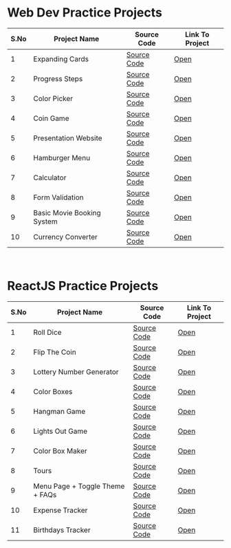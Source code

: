 # Web Dev Practice Projects


S.No | Project Name | Source Code |Link To Project
--- | --- | --- | ---
1 | Expanding Cards | [Source Code](https://github.com/Nikhil2408/Web-Dev-Practice-Projects/tree/main/Expanding%20Cards) | [Open](https://brave-einstein-edde9c.netlify.app)
2 | Progress Steps  | [Source Code](https://github.com/Nikhil2408/Web-Dev-Practice-Projects/tree/main/Progress%20Steps) | [Open](https://reverent-roentgen-8ec006.netlify.app/)
3 | Color Picker    | [Source Code](https://github.com/Nikhil2408/Web-Dev-Practice-Projects/tree/main/Color%20Picker) | [Open](https://serene-yonath-c601ae.netlify.app)
4 | Coin Game       | [Source Code](https://github.com/Nikhil2408/Web-Dev-Practice-Projects/tree/main/Coin%20Game) | [Open](https://festive-hugle-063ab0.netlify.app)
5 | Presentation Website | [Source Code](https://github.com/Nikhil2408/Web-Dev-Practice-Projects/tree/main/Presentation%20Website) | [Open](https://my-presentation1.netlify.app/)
6 | Hamburger Menu | [Source Code](https://github.com/Nikhil2408/Web-Dev-Practice-Projects/tree/main/Hamburger%20Menu) | [Open](https://hamburger-menu-animation.netlify.app)
7 | Calculator | [Source Code](https://github.com/Nikhil2408/Web-Dev-Practice-Projects/tree/main/Calculator) | [Open](https://chipper-profiterole-86fc52.netlify.app)
8 | Form Validation | [Source Code](https://github.com/Nikhil2408/Web-Dev-Practice-Projects/tree/main/Form%20Validation) | [Open](https://calm-centaur-38ce00.netlify.app)
9 | Basic Movie Booking System | [Source Code](https://github.com/Nikhil2408/Web-Dev-Practice-Projects/tree/main/Basic%20Movie%20Booking%20System) | [Open](https://basic-movie-book-system.netlify.app/)
10 | Currency Converter | [Source Code](https://github.com/Nikhil2408/Web-Dev-Practice-Projects/tree/main/CurrencyConverter) | [Open](https://currency-converter-webapp.netlify.app/)

<br>

# ReactJS Practice Projects

S.No | Project Name | Source Code |  Link To Project
--- | --- | --- | ---
1 | Roll Dice | [Source Code](https://github.com/Nikhil2408/roll-dice) | [Open](https://serene-otter-61674d.netlify.app/)
2 | Flip The Coin | [Source Code](https://github.com/Nikhil2408/flip-coin) | [Open](https://master--relaxed-nougat-1596d9.netlify.app/)
3 | Lottery Number Generator | [Source Code](https://github.com/Nikhil2408/lottery-number-generator) | [Open](https://master--adorable-belekoy-02df21.netlify.app/)
4 | Color Boxes | [Source Code](https://github.com/Nikhil2408/color-boxes) | [Open](https://genuine-cheesecake-5ddf41.netlify.app/)
5 | Hangman Game | [Source Code](https://github.com/Nikhil2408/hangman-game) | [Open](https://cheerful-rugelach-93f43e.netlify.app/)
6 | Lights Out Game | [Source Code](https://github.com/Nikhil2408/lights-out-game) | [Open](https://lights-out-game1.netlify.app/)
7 | Color Box Maker | [Source Code](https://github.com/Nikhil2408/color-box-maker) | [Open](https://color-box-maker1.netlify.app/)
8 | Tours | [Source Code](https://github.com/Nikhil2408/tours) | [Open](https://resplendent-meringue-ae1434.netlify.app)
9 | Menu Page + Toggle Theme + FAQs | [Source Code](https://github.com/Nikhil2408/menu-page) | [Open](https://ubiquitous-custard-2cd332.netlify.app)
10 | Expense Tracker | [Source Code](https://github.com/Nikhil2408/expense-tracker) | [Open](https://expense-tracker3.netlify.app/)
11 | Birthdays Tracker | [Source Code](https://github.com/Nikhil2408/birthdays-tracker) | [Open](https://birthdays-tracker.netlify.app/)



